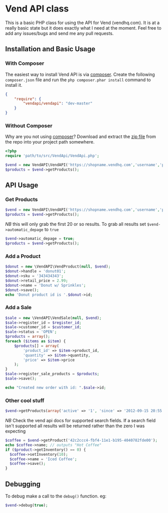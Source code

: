 Vend API class
==============

This is a basic PHP class for using the API for Vend (vendhq.com). It
is at a really basic state but it does exactly what I need at the
moment. Feel free to add any issues/bugs and send me any pull
requests.


## Installation and Basic Usage

### With Composer

The easiest way to install Vend API is via [composer](http://getcomposer.org/). Create the following `composer.json` file and run the `php composer.phar install` command to install it.

```json
{
    "require": {
        "vendapi/vendapi": "dev-master"
    }
}
```

### Without Composer


Why are you not using [composer](http://getcomposer.org/)? Download and extract the [zip file](https://github.com/brucealdridge/VendAPI/archive/master.zip) from the repo into your project path somewhere.

```php
<?php
require 'path/to/src/VendApi/VendApi.php';

$vend = new VendAPI\VendAPI('https://shopname.vendhq.com','username','password');
$products = $vend->getProducts();
```

## API Usage

### Get Products

```php
$vend = new VendAPI\VendAPI('https://shopname.vendhq.com','username','password');
$products = $vend->getProducts();
```

*NB* this will only grab the first 20 or so results. To grab all results set `$vend->automatic_depage` to `true`

```php
$vend->automatic_depage = true;
$products = $vend->getProducts();
```
### Add a Product

```php
$donut = new \VendAPI\VendProduct(null, $vend);
$donut->handle = 'donut01';
$donut->sku = '343434343';
$donut->retail_price = 2.99;
$donut->name = 'Donut w/ Sprinkles';
$donut->save();
echo 'Donut product id is '.$donut->id;
```

### Add a Sale

```php
$sale = new \VendAPI\VendSale(null, $vend);
$sale->register_id = $register_id;
$sale->customer_id = $customer_id;
$sale->status = 'OPEN';
$products = array();
foreach ($items as $item) {
    $products[] = array(
        'product_id' => $item->product_id,
        'quantity' => $item->quantity,
        'price' => $item->price
    );
}
$sale->register_sale_products = $products;
$sale->save();

echo "Created new order with id: ".$sale->id;
```

### Other cool stuff

```php
$vend->getProducts(array('active' => '1', 'since' => '2012-09-15 20:55:00'));
```
*NB* Check the vend api docs for supported search fields. If a search field isn't supported all results will be returned rather than the zero I was expecting

```php
$coffee = $vend->getProduct('42c2ccc4-fbf4-11e1-b195-4040782fde00');
echo $coffee->name; // outputs "Hot Coffee"
if ($product->getInventory() == 0) {
  $coffee->setInventory(10);
  $coffee->name = 'Iced Coffee';
  $coffee->save();
}
```

## Debugging

To debug make a call to the ```debug()``` function.
eg:
```php
$vend->debug(true);
```
